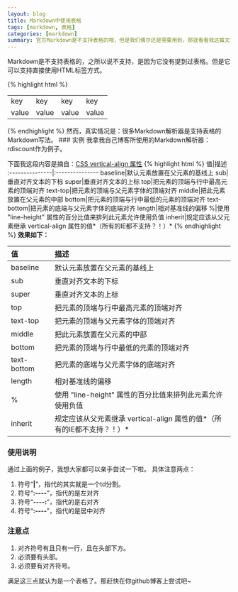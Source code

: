 ```yaml
---
layout: blog
title: Markdown中使用表格
tags: [markdown, 表格]
categories: [markdown]
summary: 官方Markdown是不支持表格的哦，但是我们偶尔还是需要用到，那就看看我这篇文章吧
---
```

Markdown是不支持表格的，之所以说不支持，是因为它没有提到过表格。但是它可以支持直接使用HTML标签方式。

{% highlight html %}
<table>
    <tbody>
        <tr>
            <td>key</td>
            <td>key</td>
            <td>key</td>
            <td>key</td>
        </tr>
        <tr>
            <td>value</td>
            <td>value</td>
            <td>value</td>
            <td>value</td>
        </tr>
    </tbody>
</table>
{% endhighlight %}
然而，真实情况是：很多Markdown解析器是支持表格的Markdown写法。
### 实例
我拿我自己博客所使用的Markdown解析器：rdiscount作为例子。

下面我这段内容是摘自：[CSS vertical-align 属性](http://www.w3school.com.cn/css/pr_pos_vertical-align.asp)
{% highlight html %}
值|描述 
:---------------|:---------------
baseline|默认元素放置在父元素的基线上
sub|垂直对齐文本的下标
super|垂直对齐文本的上标
top|把元素的顶端与行中最高元素的顶端对齐
text-top|把元素的顶端与父元素字体的顶端对齐
middle|把此元素放置在父元素的中部
bottom|把元素的顶端与行中最低的元素的顶端对齐
text-bottom|把元素的底端与父元素字体的底端对齐
length|相对基准线的偏移
%|使用 "line-height" 属性的百分比值来排列此元素允许使用负值
inherit|规定应该从父元素继承 vertical-align 属性的值*（所有的IE都不支持？！）*
{% endhighlight %}
**效果如下：**

值|描述 
:---------------|:--------------
baseline|默认元素放置在父元素的基线上
sub|垂直对齐文本的下标
super|垂直对齐文本的上标
top|把元素的顶端与行中最高元素的顶端对齐
text-top|把元素的顶端与父元素字体的顶端对齐
middle|把此元素放置在父元素的中部
bottom|把元素的顶端与行中最低的元素的顶端对齐
text-bottom|把元素的底端与父元素字体的底端对齐
length|相对基准线的偏移
%|使用 "line-height" 属性的百分比值来排列此元素允许使用负值
inherit|规定应该从父元素继承 vertical-align 属性的值*（所有的IE都不支持？！）*

### 使用说明
通过上面的例子，我想大家都可以亲手尝试一下啦。
具体注意两点：

1. 符号“**|**”，指代的其实就是一个td分割。
2. 符号“**:----**”，指代的是左对齐
3. 符号“**----:**”，指代的是右对齐
4. 符号“**:----**”，指代的是居中对齐

### 注意点

1. 对齐符号有且只有一行，且在头部下方。
2. 必须要有头部。
3. 必须要有对齐符号。

满足这三点就认为是一个表格了。那赶快在你github博客上尝试吧~

